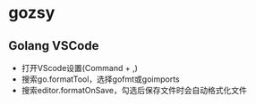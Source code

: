 # gozsy
## Golang VSCode
* 打开VScode设置(Command + ,)
* 搜索go.formatTool，选择gofmt或goimports
* 搜索editor.formatOnSave，勾选后保存文件时会自动格式化文件